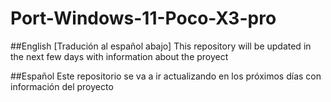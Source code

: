 # Port-Windows-11-Poco-X3-pro

##English
[Tradución al español abajo]
This repository will be updated in the next few days with information about the proyect

##Español
Este repositorio se va a ir actualizando en los próximos días con información del proyecto
